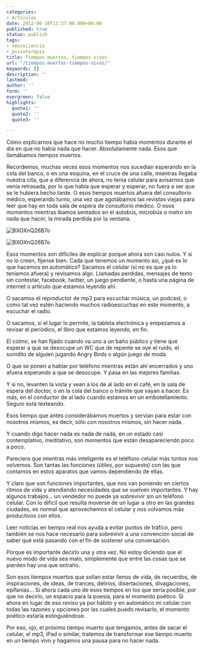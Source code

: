 ```yaml
---
categories:
- Artículos
date: 2012-06-30T11:37:00.000+00:00
published: true
status: publish
tags:
- neurociencia
- psicoterapia
title: Tiempos muertos, tiempos vivos
url: "/tiempos-muertos-tiempos-vivos/"
keywords: []
description: ''
lastmod: 
author: ''
form: ''
evergreen: false
highlights:
  quote1: ''
  quote2: ''
  quote3: ''

---
```

Cómo explicarnos que hace no mucho tiempo había momentos durante el día en que no había nada que hacer. Absolutamente nada. Esos que llamábamos tiempos muertos.

Recordemos, muchas veces esos momentos nos sucedían esperando en la cola del banco, o en una esquina, en el cruce de una calle, mientras llegaba nuestra cita, que a diferencia de ahora, no tenía celular para avisarnos que venía retrasada, por lo que había que esperar y esperar, no fuera a ser que se le hubiera hecho tarde. O esos tiempos muertos afuera del consultorio médico, esperando turno, una vez que agotábamos las revistas viejas para leer que hay en toda sala de espera de consultorio médico.  O esos momentos mientras íbamos sentados en el autobús, microbús o metro sin nada que hacer, la mirada perdida por la ventana.

![](https://source.unsplash.com/BXOXnQ26B7o "BXOXnQ26B7o")


![](https://unsplash.com/photos/BXOXnQ26B7o "BXOXnQ26B7o")

Esos momentos son difíciles de explicar porque ahora son casi nulos. Y si no lo creen, fíjense bien. Cada que tenemos un momento así, ¿qué es lo que hacemos en automático? Sacamos el celular (si no es que ya lo teníamos afuera) y revisamos algo. Llamadas perdidas, mensajes de texto sin contestar, facebook, twitter, un juego pendiente, o hasta una página de internet o artículo que estamos leyendo ahí.

O sacamos el reproductor de mp3 para escuchar música, un podcast, o como tal vez estén haciendo muchos radioescuchas en este momento, a escuchar el radio.

O sacamos, si el lugar lo permite, la tableta electrónica y empezamos a revisar el periódico, el libro que estamos leyendo, en fin.

El colmo, se han fijado cuando va uno a un baño público y tiene que esperar a que se desocupe un WC que de repente se oye el ruido, el sonidito de alguien jugando Angry Birds o algún juego de moda.

O que se ponen a hablar por teléfono mientras están ahí encerrados y uno afuera esperando a que se desocupe. Y pasa en las mejores familias.

Y si no, levanten la vista y vean a los de al lado en el café, en la sala de espera del doctor, o en la cola del banco o trámite que vayan a hacer. Es más, en el conductor de al lado cuando estamos en un embotellamiento. Seguro está texteando.

Esos tiempo que antes considerábamos muertos y servían para estar con nosotros mismos, es decir, sólo con nosotros mismos, sin hacer nada.

Y cuando digo hacer nada es nada de nada, en un estado casi contemplativo, meditativo, son momentos que están desapareciendo poco a poco.

Pareciera que mientras más inteligente es el teléfono celular más tontos nos volvemos. Son tantas las funciones (útiles, por supuesto) con las que contamos en estos aparatos que vamos dependiendo de ellas.

Y claro que son funciones importantes, que nos van poniendo en ciertos ritmos de vida y atendiendo necesidades que se vuelven importantes. Y hay algunos trabajos… un vendedor no puede ya sobrevivir sin un teléfono celular. Con lo difícil que resulta moverse de un lugar a otro en las grandes ciudades, es normal que aprovechemos el celular y nos volvamos más productivos con ellos.

Leer noticias en tiempo real nos ayuda a evitar puntos de tráfico, pero también se nos hace necesario para sobrevivir a una convención social de saber qué está pasando con el fin de sostener una conversación.

Porque es importante decirlo una y otra vez. No estoy diciendo que el nuevo modo de vida sea malo, simplemente que entre las cosas que se pierden hay una que extraño.

Son esos tiempos muertos que solían estar llenos de vida, de recuerdos, de inspiraciones, de ideas, de trances, delirios, disertaciones, divagaciones, epifanías…
Si ahora cada uno de esos tiempos en los que sería posible, por que no decirlo, un espacio para la poesía, para el momento poético. Si ahora en lugar de eso reviso ya por hábito y en automático mi celular con todas las razones y opciones por las cuales puedo revisarlo, el momento poético estaría extinguiéndose.

Por eso, ojo, el próximo tiempo muerto que tengamos, antes de sacar el celular, el mp3, iPad o similar, tratemos de transformar ese tiempo muerto en un tiempo vivo y hagamos una pausa para no hacer nada.